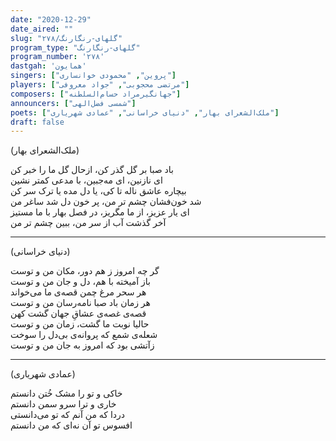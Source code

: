 ```yaml
---
date: "2020-12-29"
date_aired: ""
slug: "گلهای-رنگارنگ/۲۷۸"
program_type: "گلهای-رنگارنگ"
program_number: '۲۷۸'
dastgah: 'همایون'
singers: ["پروین", "محمودی خوانساری"]
players: ["مرتضی محجوبی", "جواد معروفی"]
composers: ["جهانگیرمراد حسام‌السلطنه"]
announcers: ["شمسی فضل‌الهی"]
poets: ["ملک‌الشعرای بهار", "دنیای خراسانی", "عمادی شهریاری"]
draft: false
---
```


(ملک‌الشعرای بهار)  

باد صبا بر گل گذر کن، ازحال گل ما را خبر کن  
ای نازنین، ای مه‌جبین، با مدعی کمتر نشین  
بیچاره عاشق ناله تا کی، یا دل مده یا ترک سر کن  
شد خون‌فشان چشم تر من، پر خون دل شد ساغر من  
ای یار عزیز، از ما مگریز، در فصل بهار با ما مستیز  
آخر گذشت آب از سر من، ببین چشم تر من  

---  

(دنیای خراسانی)  

گر چه امروز ز هم دور، مکان من و توست  
باز آمیخته با هم، دل و جان من و توست  
هر سحر مرغ چمن قصه‌ی ما می‌خواند  
هر زمان باد صبا نامه‌رسان من و توست  
قصه‌ی غصه‌ی عشاقِ جهان گشت کهن  
حالیا نوبت ما گشت، زمان من و توست  
شعله‌ی شمع که پروانه‌ی بی‌دل را سوخت  
زآتشی بود که امروز به جان من و توست  

---  

(عمادی شهریاری)  

خاکی و تو را مشک خُتن دانستم  
خاری و ترا سرو سمن دانستم  
دردا که من آنم که تو می‌دانستی  
افسوس تو آن نه‌ای که من دانستم  
